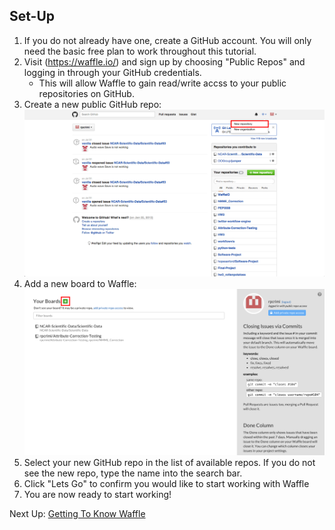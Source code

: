 ## Set-Up

1. If you do not already have one, create a GitHub account. You will only need the basic free plan to work throughout this tutorial. 
2. Visit (https://waffle.io/) and sign up by choosing "Public Repos" and logging in through your GitHub credentials. 
	- This will allow Waffle to gain read/write accss to your public repositories on GitHub.
3. Create a new public GitHub repo:
![Make new github repo](/images/gh_new_repo.png?raw=true "New GitHub Repo")
4. Add a new board to Waffle:
![Add new Waffle board](/images/w_homescreen.png?raw=true "New Waffle Board")
5. Select your new GitHub repo in the list of available repos. If you do not see the new repo, type the name into the search bar.
6. Click "Lets Go" to confirm you would like to start working with Waffle
7. You are now ready to start working!

Next Up: [Getting To Know Waffle](https://github.com/rpcrimi/WaffleIO/blob/master/markdown/learn_waffle.md)